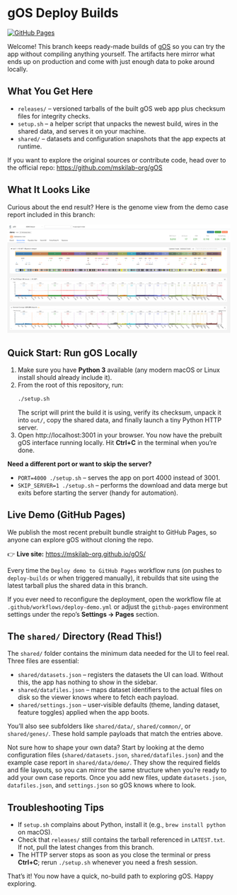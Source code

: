 # gOS Deploy Builds
[![GitHub Pages](https://img.shields.io/badge/GitHub%20Pages-live-brightgreen)](https://mskilab-org.github.io/gOS/)

Welcome! This branch keeps ready-made builds of [gOS](https://github.com/mskilab-org/gOS) so you can try the app without compiling anything yourself. The artifacts here mirror what ends up on production and come with just enough data to poke around locally.

## What You Get Here
- `releases/` – versioned tarballs of the built gOS web app plus checksum files for integrity checks.
- `setup.sh` – a helper script that unpacks the newest build, wires in the shared data, and serves it on your machine.
- `shared/` – datasets and configuration snapshots that the app expects at runtime.

If you want to explore the original sources or contribute code, head over to the official repo: https://github.com/mskilab-org/gOS


## What It Looks Like
Curious about the end result? Here is the genome view from the demo case report included in this branch:

![Genome view screenshot](screenshots/gos_genome_view.png)

## Quick Start: Run gOS Locally
1. Make sure you have **Python 3** available (any modern macOS or Linux install should already include it).
2. From the root of this repository, run:
   ```bash
   ./setup.sh
   ```
   The script will print the build it is using, verify its checksum, unpack it into `out/`, copy the shared data, and finally launch a tiny Python HTTP server.
3. Open http://localhost:3001 in your browser. You now have the prebuilt gOS interface running locally. Hit **Ctrl+C** in the terminal when you’re done.

**Need a different port or want to skip the server?**
- `PORT=4000 ./setup.sh` – serves the app on port 4000 instead of 3001.
- `SKIP_SERVER=1 ./setup.sh` – performs the download and data merge but exits before starting the server (handy for automation).

## Live Demo (GitHub Pages)
We publish the most recent prebuilt bundle straight to GitHub Pages, so anyone can explore gOS without cloning the repo.

👉 **Live site:** https://mskilab-org.github.io/gOS/

Every time the `Deploy demo to GitHub Pages` workflow runs (on pushes to `deploy-builds` or when triggered manually), it rebuilds that site using the latest tarball plus the shared data in this branch.

If you ever need to reconfigure the deployment, open the workflow file at `.github/workflows/deploy-demo.yml` or adjust the `github-pages` environment settings under the repo’s **Settings → Pages** section.

## The `shared/` Directory (Read This!)
The `shared/` folder contains the minimum data needed for the UI to feel real. Three files are essential:
- `shared/datasets.json` – registers the datasets the UI can load. Without this, the app has nothing to show in the sidebar.
- `shared/datafiles.json` – maps dataset identifiers to the actual files on disk so the viewer knows where to fetch each payload.
- `shared/settings.json` – user-visible defaults (theme, landing dataset, feature toggles) applied when the app boots.

You’ll also see subfolders like `shared/data/`, `shared/common/`, or `shared/genes/`. These hold sample payloads that match the entries above.

Not sure how to shape your own data? Start by looking at the demo configuration files (`shared/datasets.json`, `shared/datafiles.json`) and the example case report in `shared/data/demo/`. They show the required fields and file layouts, so you can mirror the same structure when you’re ready to add your own case reports. Once you add new files, update `datasets.json`, `datafiles.json`, and `settings.json` so gOS knows where to look.

## Troubleshooting Tips
- If `setup.sh` complains about Python, install it (e.g., `brew install python` on macOS).
- Check that `releases/` still contains the tarball referenced in `LATEST.txt`. If not, pull the latest changes from this branch.
- The HTTP server stops as soon as you close the terminal or press **Ctrl+C**; rerun `./setup.sh` whenever you need a fresh session.

That’s it! You now have a quick, no-build path to exploring gOS. Happy exploring.
